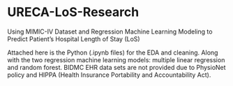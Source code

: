 # URECA-LoS-Research
Using MIMIC-IV Dataset and Regression Machine Learning Modeling to Predict Patient’s Hospital Length of Stay (LoS)

Attached here is the Python (.ipynb files) for the EDA and cleaning. Along with the two regression machine learning models: multiple linear regression and random forest. BIDMC EHR data sets are not provided due to PhysioNet policy and HIPPA (Health Insurance Portability and Accountability Act).
